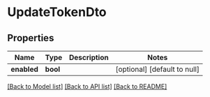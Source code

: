 # UpdateTokenDto

## Properties
| Name        | Type     | Description | Notes                        |
| ----------- | -------- | ----------- | ---------------------------- |
| **enabled** | **bool** |             | [optional] [default to null] |

[[Back to Model list]](../README.md#documentation-for-models) [[Back to API list]](../README.md#documentation-for-api-endpoints) [[Back to README]](../README.md)
